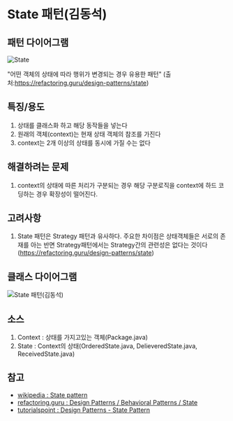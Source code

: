 # State 패턴(김동석)

## 패턴 다이어그램

![State](https://refactoring.guru/images/patterns/content/state/state-en-2x.png?id=dfd427a938223ae88029 "State")

"어떤 객체의 상태에 따라 행위가 변경되는 경우 유용한 패턴"
(출처:https://refactoring.guru/design-patterns/state)

## 특징/용도
1. 상태를 클래스화 하고 해당 동작들을 넣는다
1. 원래의 객체(context)는 현재 상태 객체의 참조를 가진다
1. context는 2개 이상의 상태를 동시에 가질 수는 없다

## 해결하려는 문제

1. context의 상태에 따른 처리가 구분되는 경우 해당 구분로직을 context에 하드 코딩하는 경우 확장성이 떨어진다.

## 고려사항

1. State 패턴은 Strategy 패턴과 유사하다. 주요한 차이점은 상태객체들은 서로의 존재를 아는 반면 Strategy패턴에서는 Strategy간의 관련성은 없다는 것이다(https://refactoring.guru/design-patterns/state)

## 클래스 다이어그램

![State 패턴(김동석)](https://www.plantuml.com/plantuml/png/dLEzJiCm49xnKrYLK9EXoLuGwb293XGgu0MS-9gOnabbNu8gG0Af6qY84GawCuB4mYkLz1rm4re8b85wEj_TztDdkQMHAKnbH8-G8T3PpTDi_6fDtoxVR-_pyQDDI2WuK9137549qWEbgoaC4wu9GO4H_CaI0kEWQ8Wur4tN3GI6gUVuYNIzA0Mk1qAw9onZRT0YY7iC4LIiIJz9J43poLq-Vicl7wRFLtIJ6mchDZB7wNOTpkkqtkaqfQmPiqJ41j1dFj0UymSiWDBH6TaOfbuaVEDGYJYW0U1-Wg8_seMvrfxGQDdaWX0_ObhJ0yKLyFMmROW4PB0s_X1y4DcwwC-n2vmIsPoYiWa_LGfYB2vRI-ui4PngADDM1H33QH7Oo-PAELY0x7yQBL37e75kjTHVPCgsYipskUDyVvKLrHzxNz5HsImXNmuQZPt5LAkp5SRV1TA2c9jVz040 "State 패턴(김동석)")

## 소스
1. Context : 상태를 가지고있는 객체(Package.java)
1. State : Context의 상태(OrderedState.java, DelieveredState.java, ReceivedState.java)

## 참고

* [wikipedia : State pattern](https://en.wikipedia.org/wiki/State_pattern)
* [refactoring.guru : Design Patterns / Behavioral Patterns / State](https://refactoring.guru/design-patterns/state)
* [tutorialspoint : Design Patterns - State Pattern](https://www.tutorialspoint.com/design_pattern/state_pattern.htm)